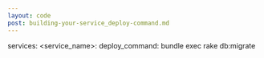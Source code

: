 ```yaml
---
layout: code
post: building-your-service_deploy-command.md
---
```



services:
    &#60;service_name&#62;:
        deploy_command: bundle exec rake db:migrate
